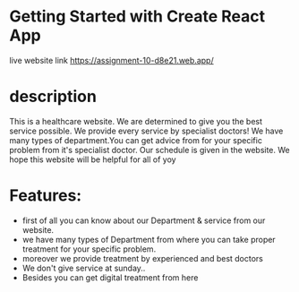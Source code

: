 # Getting Started with Create React App

live website link https://assignment-10-d8e21.web.app/

# description

This is a healthcare website. We are determined to give you the best service possible. We provide every service by specialist doctors! We have many types of department.You can get advice from for your specific problem from it's specialist doctor. Our schedule is given in the website. We hope this website will be helpful for all of yoy

# Features:

- first of all you can know about our Department & service from our website.
- we have many types of Department from where you can take proper treatment for your specific problem.
- moreover we provide treatment  by experienced and best doctors
- We don't give service at sunday..
- Besides you can get digital treatment from here
